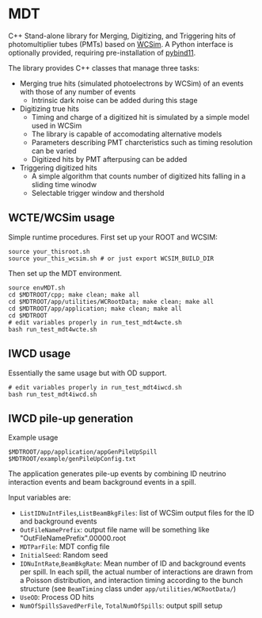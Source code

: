 # MDT
C++ Stand-alone library for Merging, Digitizing, and Triggering hits of photomultiplier tubes (PMTs) based on [WCSim](https://github.com/WCSim/WCSim). A Python interface is optionally provided, requiring pre-installation of [pybind11](https://pybind11.readthedocs.io/en/stable/installing.html).

The library provides C++ classes that manage three tasks:

 - Merging true hits (simulated photoelectrons by WCSim) of an events with those of any number of events
    - Intrinsic dark noise can be added during this stage
 - Digitizing true hits
    - Timing and charge of a digitized hit is simulated by a simple model used in WCSim
    - The library is capable of accomodating alternative models 
    - Parameters describing PMT charcteristics such as timing resolution can be varied
    - Digitized hits by PMT afterpusing can be added
 - Triggering digitized hits
    - A simple algorithm that counts number of digitized hits falling in a sliding time winodw
    - Selectable trigger window and thershold

## WCTE/WCSim usage
Simple runtime procedures. First set up your ROOT and WCSIM:
```
source your_thisroot.sh
source your_this_wcsim.sh # or just export WCSIM_BUILD_DIR
```
Then set up the MDT environment.
```
source envMDT.sh
cd $MDTROOT/cpp; make clean; make all
cd $MDTROOT/app/utilities/WCRootData; make clean; make all
cd $MDTROOT/app/application; make clean; make all
cd $MDTROOT
# edit variables properly in run_test_mdt4wcte.sh
bash run_test_mdt4wcte.sh
```

## IWCD usage
Essentially the same usage but with OD support.
```
# edit variables properly in run_test_mdt4iwcd.sh
bash run_test_mdt4iwcd.sh
```

## IWCD pile-up generation
Example usage
```
$MDTROOT/app/application/appGenPileUpSpill $MDTROOT/example/genPileUpConfig.txt
```
The application generates pile-up events by combining ID neutrino interaction events and beam background events in a spill. 

Input variables are:
- `ListIDNuIntFiles`,`ListBeamBkgFiles`: list of WCSim output files for the ID and background events
- `OutFileNamePrefix`: output file name will be something like "OutFileNamePrefix".00000.root
- `MDTParFile`: MDT config file
- `InitialSeed`: Random seed
- `IDNuIntRate`,`BeamBkgRate`: Mean number of ID and background events per spill. In each spill, the actual number of interactions are drawn from a Poisson distribution, and interaction timing according to the bunch structure (see `BeamTiming` class under `app/utilities/WCRootData/`)
- `UseOD`: Process OD hits
- `NumOfSpillsSavedPerFile`, `TotalNumOfSpills`: output spill setup
